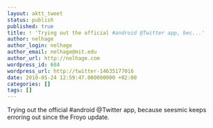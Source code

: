 ```yaml
---
layout: aktt_tweet
status: publish
published: true
title: ! 'Trying out the official #android @Twitter app, bec...'
author: nelhage
author_login: nelhage
author_email: nelhage@mit.edu
author_url: http://nelhage.com
wordpress_id: 684
wordpress_url: http://twitter-14635177016
date: 2010-05-24 12:59:47.000000000 +02:00
categories: []
tags: []
---
```

Trying out the official #android @Twitter app, because seesmic keeps erroring out since the Froyo update.

